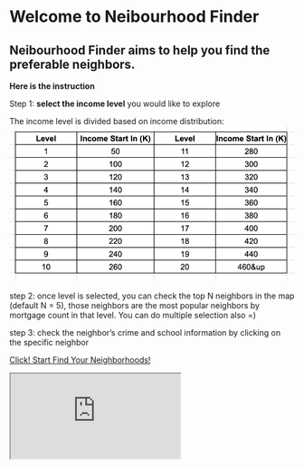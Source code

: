 # Welcome to Neibourhood Finder

## Neibourhood Finder aims to help you find the preferable neighbors. 

**Here is the instruction**

Step 1: **select the income level** you would like to explore

The income level is divided based on income distribution: 
![Level Info](level.png)

step 2: once level is selected, you can check the top N neighbors in the map (default N = 5), those neighbors are the most popular neighbors by mortgage count in that level. You can do multiple selection also =)

step 3: check the neighbor’s crime and school information by clicking on the specific neighbor


[Click! Start Find Your Neighborhoods!](https://public.tableau.com/profile/feng.wang2440#!/vizhome/NFversion3_0/Dashboard1?publish=yes)

<iframe src="https://public.tableau.com/profile/feng.wang2440#!/vizhome/NFversion3_0/Dashboard1?publish=yes"></iframe>
